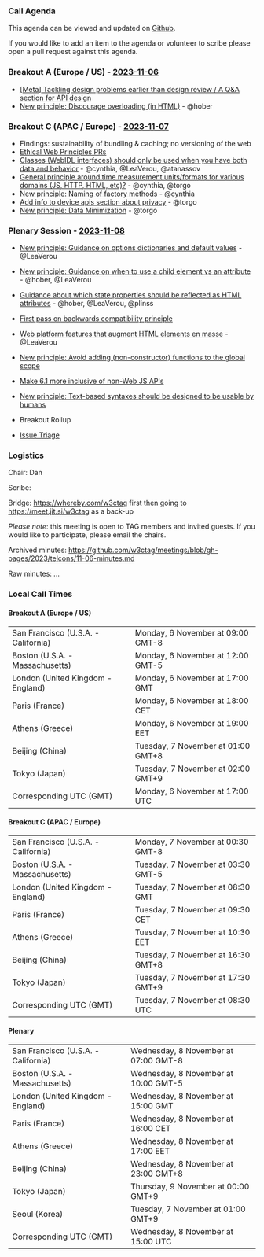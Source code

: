 ### Call Agenda

This agenda can be viewed and updated on [Github](https://github.com/w3ctag/meetings/blob/gh-pages/2023/telcons/11-06-agenda.md).

If you would like to add an item to the agenda or volunteer to scribe please open a pull request against this agenda.

### Breakout A (Europe / US) - [2023-11-06](https://www.timeanddate.com/worldclock/converter.html?iso=20231106T170000&p1=224&p2=43&p3=136&p4=195&p5=26&p6=33&p7=248&p8=235)

* [[Meta] Tackling design problems earlier than design review / A Q&A section for API design](https://github.com/w3ctag/design-principles/issues/319)
* [New principle: Discourage overloading (in HTML)](https://github.com/w3ctag/design-principles/issues/370) - @hober

### Breakout C (APAC / Europe) - [2023-11-07](https://www.timeanddate.com/worldclock/converter.html?iso=20231107T083000&p1=224&p2=43&p3=136&p4=195&p5=26&p6=33&p7=248&p8=235)

* Findings: sustainability of bundling & caching; no versioning of the web
* [Ethical Web Principles PRs](https://github.com/w3ctag/ethical-web-principles/pulls)
* [Classes (WebIDL interfaces) should only be used when you have both data and behavior](https://github.com/w3ctag/design-principles/issues/11) - @cynthia, @LeaVerou, @atanassov
* [General principle around time measurement units/formats for various domains (JS, HTTP, HTML, etc)?](https://github.com/w3ctag/design-principles/issues/344) - @cynthia, @torgo
* [New principle: Naming of factory methods](https://github.com/w3ctag/design-principles/issues/378) - @cynthia
* [Add info to device apis section about privacy](https://github.com/w3ctag/design-principles/issues/398) - @torgo
* [New principle: Data Minimization](https://github.com/w3ctag/design-principles/issues/399) - @torgo

### Plenary Session - [2023-11-08](https://www.timeanddate.com/worldclock/converter.html?iso=20231108T150000&p1=224&p2=43&p3=136&p4=195&p5=26&p6=33&p7=248&p8=235)

* [New principle: Guidance on options dictionaries and default values](https://github.com/w3ctag/design-principles/issues/391) - @LeaVerou
* [New principle: Guidance on when to use a child element vs an attribute](https://github.com/w3ctag/design-principles/issues/270) - @hober, @LeaVerou
* [Guidance about which state properties should be reflected as HTML attributes](https://github.com/w3ctag/design-principles/issues/289) - @hober, @LeaVerou, @plinss
* [First pass on backwards compatibility principle](https://github.com/w3ctag/design-principles/pull/354)
* [Web platform features that augment HTML elements en masse](https://github.com/w3ctag/design-principles/issues/423) - @LeaVerou
* [New principle: Avoid adding (non-constructor) functions to the global scope](https://github.com/w3ctag/design-principles/issues/426)
* [Make 6.1 more inclusive of non-Web JS APIs](https://github.com/w3ctag/design-principles/pull/435)
* [New principle: Text-based syntaxes should be designed to be usable by humans](https://github.com/w3ctag/design-principles/issues/453)

* Breakout Rollup
* [Issue Triage](https://github.com/w3ctag/design-reviews/issues?q=is%3Aissue+is%3Aopen+label%3A%22Progress%3A+untriaged%22)

### Logistics

Chair: Dan

Scribe:

Bridge: https://whereby.com/w3ctag first then going to https://meet.jit.si/w3ctag as a back-up

*Please note*: this meeting is open to TAG members and invited guests. If you would like to participate, please email the chairs.

Archived minutes: https://github.com/w3ctag/meetings/blob/gh-pages/2023/telcons/11-06-minutes.md

Raw minutes: ...


### Local Call Times

#### Breakout A (Europe / US)

<table>
<tr><td> San Francisco (U.S.A. - California) <td> Monday, 6 November at 09:00 GMT-8</td></tr>
<tr><td> Boston (U.S.A. - Massachusetts) <td> Monday, 6 November at 12:00 GMT-5</td></tr>
<tr><td> London (United Kingdom - England) <td> Monday, 6 November at 17:00 GMT</td></tr>
<tr><td> Paris (France) <td> Monday, 6 November at 18:00 CET</td></tr>
<tr><td> Athens (Greece) <td> Monday, 6 November at 19:00 EET</td></tr>
<tr><td> Beijing (China) <td> Tuesday, 7 November at 01:00 GMT+8</td></tr>
<tr><td> Tokyo (Japan) <td> Tuesday, 7 November at 02:00 GMT+9</td></tr>
<tr><td> Corresponding UTC (GMT) <td> Monday, 6 November at 17:00 UTC</td></tr>
</table>

#### Breakout C (APAC / Europe)

<table>
<tr><td> San Francisco (U.S.A. - California) <td> Monday, 7 November at 00:30 GMT-8</td></tr>
<tr><td> Boston (U.S.A. - Massachusetts) <td> Tuesday, 7 November at 03:30 GMT-5</td></tr>
<tr><td> London (United Kingdom - England) <td> Tuesday, 7 November at 08:30 GMT</td></tr>
<tr><td> Paris (France) <td> Tuesday, 7 November at 09:30 CET</td></tr>
<tr><td> Athens (Greece) <td> Tuesday, 7 November at 10:30 EET</td></tr>
<tr><td> Beijing (China) <td> Tuesday, 7 November at 16:30 GMT+8</td></tr>
<tr><td> Tokyo (Japan) <td> Tuesday, 7 November at 17:30 GMT+9</td></tr>
<tr><td> Corresponding UTC (GMT) <td> Tuesday, 7 November at 08:30 UTC</td></tr>
</table>

#### Plenary

<table>
<tr><td> San Francisco (U.S.A. - California) <td> Wednesday, 8 November at 07:00 GMT-8</td></tr>
<tr><td> Boston (U.S.A. - Massachusetts) <td> Wednesday, 8 November at 10:00 GMT-5</td></tr>
<tr><td> London (United Kingdom - England) <td> Wednesday, 8 November at 15:00 GMT</td></tr>
<tr><td> Paris (France) <td> Wednesday, 8 November at 16:00 CET</td></tr>
<tr><td> Athens (Greece) <td> Wednesday, 8 November at 17:00 EET</td></tr>
<tr><td> Beijing (China) <td> Wednesday, 8 November at 23:00 GMT+8</td></tr>
<tr><td> Tokyo (Japan) <td> Thursday, 9 November at 00:00 GMT+9</td></tr>
<tr><td> Seoul (Korea) <td> Tuesday, 7 November at 01:00 GMT+9</td></tr>
<tr><td> Corresponding UTC (GMT) <td> Wednesday, 8 November at 15:00 UTC</td></tr>
</table>
